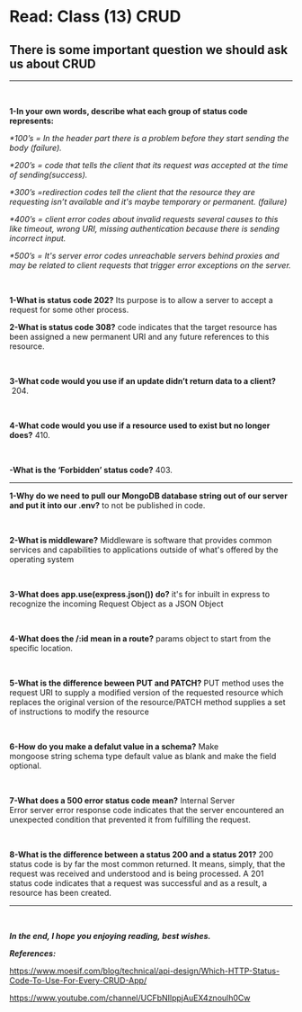 # Read: Class (13) CRUD

## There is some important question we should ask us about CRUD

---
<br>

**1-In your own words, describe what each group of status code represents:**

_*100’s = In the header part there is a problem before they start sending the body (failure)._

_*200’s = code that tells the client that its request was accepted at the time of sending(success)._

_*300’s =redirection codes tell the client that the resource they are requesting isn’t available and it's maybe temporary or permanent. (failure)_

_*400’s = client error codes about invalid requests several causes to this like timeout, wrong URI, missing authentication because there is sending incorrect input._

_*500’s = It's server error codes unreachable servers behind proxies and may be related to client requests that trigger error exceptions on the server._

<br>

**1-What is status code 202?** Its purpose is to allow a server to accept a request for some other process.

**2-What is status code 308?** code indicates that the target resource has been assigned a new permanent URI and any future references to this resource.

<br>

**3-What code would you use if an update didn’t return data to a client?**  204.

<br>

**4-What code would you use if a resource used to exist but no longer does?** 410.

<br>

**-What is the ‘Forbidden’ status code?** 403.

---

**1-Why do we need to pull our MongoDB database string out of our server and put it into our .env?** to not be published in code.

<br>

**2-What is middleware?** Middleware is software that provides common services and capabilities to applications outside of what's offered by the operating system

<br>

**3-What does app.use(express.json()) do?** it's for inbuilt in express to recognize the incoming Request Object as a JSON Object

<br>

**4-What does the /:id mean in a route?** params object to start from the specific location.

<br>

**5-What is the difference beween PUT and PATCH?** PUT method uses the request URI to supply a modified version of the requested resource which replaces the original version of the resource/PATCH method supplies a set of instructions to modify the resource

<br>

**6-How do you make a defalut value in a schema?** Make mongoose string schema type default value as blank and make the field optional.

<br>

**7-What does a 500 error status code mean?** Internal Server Error server error response code indicates that the server encountered an unexpected condition that prevented it from fulfilling the request.

<br>

**8-What is the difference between a status 200 and a status 201?** 200 status code is by far the most common returned. It means, simply, that the request was received and understood and is being processed. A 201 status code indicates that a request was successful and as a result, a resource has been created.


___

<br>

_**In the end, I hope you enjoying reading, best wishes.**_

_**References:**_

<https://www.moesif.com/blog/technical/api-design/Which-HTTP-Status-Code-To-Use-For-Every-CRUD-App/>

<https://www.youtube.com/channel/UCFbNIlppjAuEX4znoulh0Cw>
